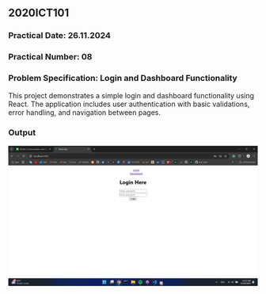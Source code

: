 ## 2020ICT101
### Practical Date: 26.11.2024
### Practical Number: 08
### Problem Specification: Login and Dashboard Functionality

This project demonstrates a simple login and dashboard functionality using React. The application includes user authentication with basic validations, error handling, and navigation between pages.

### Output
![Output](output.png)